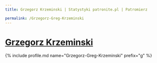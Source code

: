 ```yaml
---
title: Grzegorz Krzeminski | Statystyki patronite.pl | Patromierz

permalink: /Grzegorz-Greg-Krzeminski
---
```


# [Grzegorz Krzeminski](https://patronite.pl/Grzegorz-Greg-Krzeminski)

{% include profile.md name="Grzegorz-Greg-Krzeminski" prefix="g" %}

